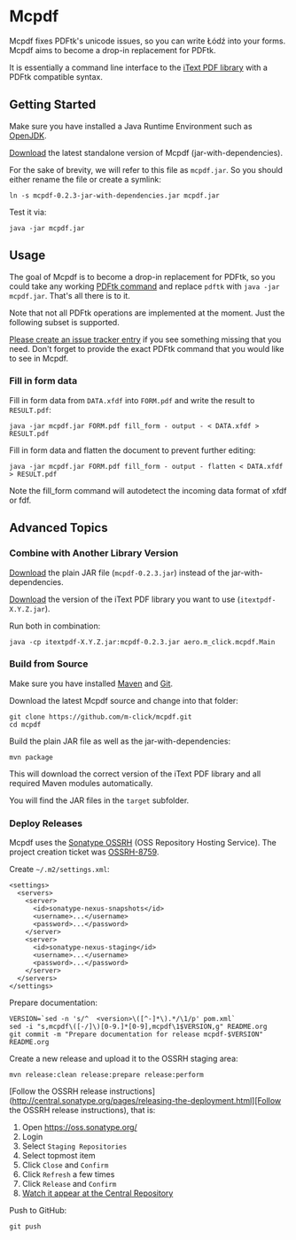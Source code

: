 # Mcpdf

Mcpdf fixes PDFtk's unicode issues, so you can write Łódź into your forms. Mcpdf aims to become a drop-in replacement for PDFtk.

It is essentially a command line interface to the [iText PDF library](http://itextpdf.com/product/itext) with a PDFtk compatible syntax.

## Getting Started

Make sure you have installed a Java Runtime Environment such as [OpenJDK](http://openjdk.java.net/).

[Download](https://oss.sonatype.org/content/repositories/releases/aero/m-click/mcpdf/0.2.3/mcpdf-0.2.3-jar-with-dependencies.jar) the latest standalone version of Mcpdf (jar-with-dependencies).

For the sake of brevity, we will refer to this file as `mcpdf.jar`. So you should either rename the file or create a symlink:

    ln -s mcpdf-0.2.3-jar-with-dependencies.jar mcpdf.jar

Test it via:

    java -jar mcpdf.jar

## Usage

The goal of Mcpdf is to become a drop-in replacement for PDFtk, so you could take any working [PDFtk command](http://www.pdflabs.com/docs/pdftk-man-page/) and replace `pdftk` with `java -jar mcpdf.jar`. That's all there is to it.

Note that not all PDFtk operations are implemented at the moment. Just the following subset is supported. 

[Please create an issue tracker entry](https://github.com/m-click/mcpdf/issues) if you see something missing that you need. Don't forget to provide the exact PDFtk command that you would like to see in Mcpdf.

### Fill in form data

Fill in form data from `DATA.xfdf` into `FORM.pdf` and write the result to `RESULT.pdf`:

    java -jar mcpdf.jar FORM.pdf fill_form - output - < DATA.xfdf > RESULT.pdf

Fill in form data and flatten the document to prevent further editing:

    java -jar mcpdf.jar FORM.pdf fill_form - output - flatten < DATA.xfdf > RESULT.pdf

Note the fill_form command will autodetect the incoming data format of xfdf or fdf.

## Advanced Topics

### Combine with Another Library Version

[Download](https://oss.sonatype.org/content/repositories/releases/aero/m-click/mcpdf/0.2.3/mcpdf-0.2.3.jar) the plain JAR file (`mcpdf-0.2.3.jar`) instead of the jar-with-dependencies.

[Download](https://search.maven.org/#search|gav|1|g%3A%22com.itextpdf%22%20AND%20a%3A%22itextpdf%22) the version of the iText PDF library you want to use (`itextpdf-X.Y.Z.jar`).

Run both in combination:

    java -cp itextpdf-X.Y.Z.jar:mcpdf-0.2.3.jar aero.m_click.mcpdf.Main

### Build from Source

Make sure you have installed [Maven](https://maven.apache.org/) and [Git](http://git-scm.com/).

Download the latest Mcpdf source and change into that folder:

    git clone https://github.com/m-click/mcpdf.git
    cd mcpdf

Build the plain JAR file as well as the jar-with-dependencies:

    mvn package

This will download the correct version of the iText PDF library and all required Maven modules automatically.

You will find the JAR files in the `target` subfolder.

### Deploy Releases

Mcpdf uses the [Sonatype OSSRH](https://docs.sonatype.org/display/Repository/Sonatype%2BOSS%2BMaven%2BRepository%2BUsage%2BGuide) (OSS Repository Hosting Service). The project creation ticket was [OSSRH-8759](https://issues.sonatype.org/browse/OSSRH-8759).

Create `~/.m2/settings.xml`:

    <settings>
      <servers>
        <server>
          <id>sonatype-nexus-snapshots</id>
          <username>...</username>
          <password>...</password>
        </server>
        <server>
          <id>sonatype-nexus-staging</id>
          <username>...</username>
          <password>...</password>
        </server>
      </servers>
    </settings>

Prepare documentation:

    VERSION=`sed -n 's/^  <version>\([^-]*\).*/\1/p' pom.xml`
    sed -i "s,mcpdf\([-/]\)[0-9.]*[0-9],mcpdf\1$VERSION,g" README.org
    git commit -m "Prepare documentation for release mcpdf-$VERSION" README.org

Create a new release and upload it to the OSSRH staging area:

    mvn release:clean release:prepare release:perform

[Follow the OSSRH release instructions](http://central.sonatype.org/pages/releasing-the-deployment.html][Follow the OSSRH release instructions), that is:

1. Open https://oss.sonatype.org/
2. Login
3. Select `Staging Repositories`
4. Select topmost item
5. Click `Close` and `Confirm`
6. Click `Refresh` a few times
7. Click `Release` and `Confirm`
8. [Watch it appear at the Central Repository](https://search.maven.org/#search|gav|1|g%3A%22aero.m-click%22%20AND%20a%3A%22mcpdf%22)

Push to GitHub:

    git push
